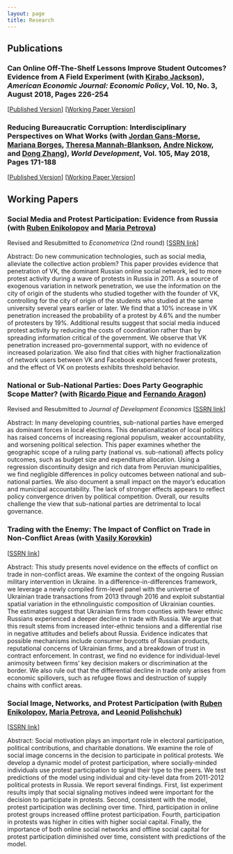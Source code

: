 ```yaml
---
layout: page
title: Research
---
```


## Publications

### Can Online Off-The-Shelf Lessons Improve Student Outcomes? Evidence from A Field Experiment (with [Kirabo Jackson](https://works.bepress.com/c_kirabo_jackson/)), *American Economic Journal: Economic Policy*, Vol. 10, No. 3, August 2018, Pages 226-254
[[Published Version](https://www.aeaweb.org/articles?id=10.1257/pol.20170211)]
[[Working Paper Version](assets/AEJ_revised_version.pdf)]

### Reducing Bureaucratic Corruption: Interdisciplinary Perspectives on What Works (with [Jordan Gans-Morse](http://faculty.wcas.northwestern.edu/~jlg562/index.html), [Mariana Borges](https://www.marianaborges.info), [Theresa Mannah-Blankson](http://blogs.umass.edu/towusuda/), [Andre Nickow](https://scholar.google.com/citations?user=suy4wDQAAAAJ&hl=en), and [Dong Zhang](https://sites.google.com/site/poliscidongzhang/)), *World Development*, Vol. 105, May 2018, Pages 171-188
[[Published Version](https://www.sciencedirect.com/science/article/pii/S0305750X17304084)]
[[Working Paper Version](https://papers.ssrn.com/sol3/papers.cfm?abstract_id=2930520)]

## Working Papers

### Social Media and Protest Participation: Evidence from Russia (with [Ruben Enikolopov](https://sites.google.com/site/rubenenikolopov/) and [Maria Petrova](https://sites.google.com/site/mariapetrovaphd/))

Revised and Resubmitted to *Econometrica* (2nd round) [[SSRN link](https://papers.ssrn.com/abstract=2696236)]

Abstract: Do new communication technologies, such as social media, alleviate the collective action problem? This paper provides evidence that penetration of VK, the dominant Russian online social network, led to more protest activity during a wave of protests in Russia in 2011. As a source of exogenous variation in network penetration, we use the information on the city of origin of the students who studied together with the founder of VK, controlling for the city of origin of the students who studied at the same university several years earlier or later. We find that a 10% increase in VK penetration increased the probability of a protest by 4.6% and the number of protesters by 19%. Additional results suggest that social media induced protest activity by reducing the costs of coordination rather than by spreading information critical of the government. We observe that VK penetration increased pro-governmental support, with no evidence of increased polarization. We also find that cities with higher fractionalization of network users between VK and Facebook experienced fewer protests, and the effect of VK on protests exhibits threshold behavior.

### National or Sub-National Parties: Does Party Geographic Scope Matter? (with [Ricardo Pique](https://sites.google.com/site/piquericardo/home) and [Fernando Aragon](https://sites.google.com/view/fernandoaragon/home))

Revised and Resubmitted to *Journal of Development Economics* [[SSRN link](https://papers.ssrn.com/sol3/papers.cfm?abstract_id=2996172)]

Abstract: In many developing countries, sub-national parties have emerged as dominant forces in local elections. This denationalization of local politics has raised concerns of increasing regional populism, weaker accountability, and worsening political selection. This paper examines whether the geographic scope of a ruling party (national vs. sub-national) affects policy outcomes, such as budget size and expenditure allocation. Using a regression discontinuity design and rich data from Peruvian municipalities, we find negligible differences in policy outcomes between national and sub-national parties. We also document a small impact on the mayor’s education and municipal accountability. The lack of stronger effects appears to reflect policy convergence driven by political competition. Overall, our results challenge the view that sub-national parties are detrimental to local governance.

### Trading with the Enemy: The Impact of Conflict on Trade in Non-Conflict Areas (with [Vasily Korovkin](https://sites.google.com/site/vaskorovkin/))
[[SSRN link](https://papers.ssrn.com/sol3/papers.cfm?abstract_id=3397276)]

Abstract: This study presents novel evidence on the effects of conflict on trade in non-conflict areas. We examine the context of the ongoing Russian military intervention in Ukraine. In a difference-in-differences framework, we leverage a newly compiled firm-level panel with the universe of Ukrainian trade transactions from 2013 through 2016 and exploit substantial spatial variation in the ethnolinguistic composition of Ukrainian counties. The estimates suggest that Ukrainian firms from counties with fewer ethnic Russians experienced a deeper decline in trade with Russia. We argue that this result stems from increased inter-ethnic tensions and a differential rise in negative attitudes and beliefs about Russia. Evidence indicates that possible mechanisms include consumer boycotts of Russian products, reputational concerns of Ukrainian firms, and a breakdown of trust in contract enforcement. In contrast, we find no evidence for individual-level animosity between firms’ key decision makers or discrimination at the border. We also rule out that the differential decline in trade only arises from economic spillovers, such as refugee flows and destruction of supply chains with conflict areas.

### Social Image, Networks, and Protest Participation (with [Ruben Enikolopov](https://sites.google.com/site/rubenenikolopov/), [Maria Petrova](https://sites.google.com/site/mariapetrovaphd/), and [Leonid Polishchuk](https://www.hse.ru/en/org/persons/65104))
[[SSRN link](https://papers.ssrn.com/sol3/papers.cfm?abstract_id=2940171)]

Abstract: Social motivation plays an important role in electoral participation, political contributions, and charitable donations. We examine the role of social image concerns in the decision to participate in political protests. We develop a dynamic model of protest participation, where socially-minded individuals use protest participation to signal their type to the peers. We test predictions of the model using individual and city-level data from 2011-2012 political protests in Russia. We report several findings. First, list experiment results imply that social signaling motives indeed were important for the decision to participate in protests. Second, consistent with the model, protest participation was declining over time. Third, participation in online protest groups increased offline protest participation. Fourth, participation in protests was higher in cities with higher social capital. Finally, the importance of both online social networks and offline social capital for protest participation diminished over time, consistent with predictions of the model.
